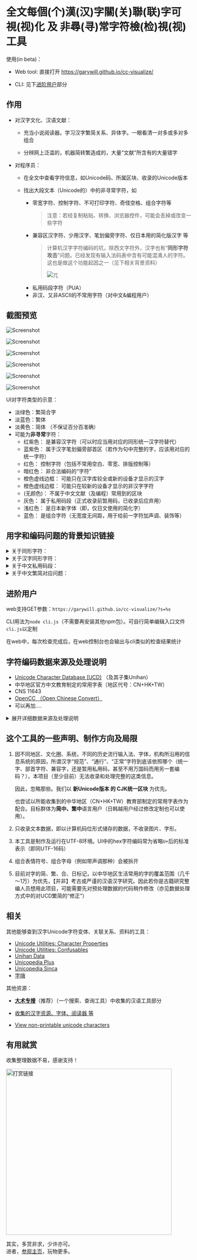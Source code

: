 
# 全文每個(个)漢(汉)字關(关)聯(联)字可視(视)化 及 非尋(寻)常字符檢(检)視(视)工具

使用(in beta)：

- Web tool: 直接打开 https://garywill.github.io/cc-visualize/

- CLI: 见下[进阶用户](#进阶用户)部分 


## 作用

- 对汉字文化、汉语文献：

  - 充当小说阅读器。学习汉字繁简关系、异体字。一眼看清一对多或多对多组合
  
  - 分辨网上泛滥的，机器简转繁造成的，大量“文献”所含有的大量错字

- 对程序员：
  
  - 在全文中查看字符信息，如Unicode码、所属区块、收录的Unicode版本
  
  - 找出大段文本（Unicode的）中的非寻常字符，如
    - 零宽字符、控制字符、不可打印字符、奇怪空格、组合字符等
      > 注意：若经复制粘贴、转换、浏览器控件，可能会丢掉或改变一些字符
    - 兼容区汉字符、少用汉字、笔划偏旁字符、仅日本用的简化版汉字 等
      > 计算机汉字字符编码的坑，除西文字符外，汉字也有“**同形字符攻击**”问题。已经发现有输入法码表中含有可能混淆人的字符。这也是做这个功能起因之一（见下相关背景资料）
      > 
      > ![兀](https://user-images.githubusercontent.com/32130780/175266740-caad17d0-39c8-4d5d-a02a-ec04a16ddab5.png)
    - 私用码段字符（PUA）
    - 非汉、又非ASCII的不常用字符（对中文&编程用户）
  
  
  
## 截图预览

![Screenshot](https://repository-images.githubusercontent.com/395479775/5b0eff04-c615-4b80-bc87-091443360351)

![Screenshot](screenshots/Screenshot.png)

![Screenshot](screenshots/Screenshot4.png)

![Screenshot](screenshots/Screenshot2.png)

![Screenshot](screenshots/Screenshot3.png)

![Screenshot](screenshots/index.jpeg)

UI对字符类型的示意：
- 淡绿色：繁简合字
- 淡蓝色：繁体
- 淡黄色：简体 （不保证百分百准确）
- 可能为**非寻常**字符：
  - 红紫色：	是兼容汉字符（可以时应当用对应的同形统一汉字符替代）
  - 蓝紫色：	属于汉字笔划偏旁部首区（若作为句中完整的字，应该用对应的统一字符）
  - 红色：	控制字符（包括不常用空白、零宽、排版控制等）
  - 暗红色：	非合法编码的“字符”
  - 橙色虚线边框：	可能只在汉字库较全或新的设备才显示的汉字
  - 橙色虚线边框：	可能只在较新的设备才显示的非汉字字符
  - (无颜色)：	不属于中文文献（及编程）常用到的区块
  - 灰色：	属于私用码段（正式收录前暂用码，已收录后应弃用）
  - 浅红色：	是日本新字体（即，仅日文使用的简化字）
  - 蓝色：	是组合字符（无宽度无间距，用于给前一字符加声调、装饰等）

  
  

## 用字和编码问题的背景知识链接

<details>
<summary>关于同形字符： </summary>

- [Homoglyph](https://en.wikipedia.org/wiki/Homoglyph)
- [IDN homograph attack](https://en.wikipedia.org/wiki/IDN_homograph_attack)
- [Duplicate characters in Unicode](https://en.wikipedia.org/wiki/Duplicate_characters_in_Unicode)
- [Punycode Attack](https://www.google.com/search?q=punycode+attack) | [Punycode Phishing](https://www.google.com/search?q=punycode+phishing)

</details>


<details>
<summary>关于汉字同形字符： </summary>

- [Unicode相容字符](https://zh.wikipedia.org/wiki/Unicode%E7%9B%B8%E5%AE%B9%E5%AD%97%E7%AC%A6)
  > 在“CJK Compatibility Ideographs”块中，也包含一些[不是相容字符的字符](https://zh.wikipedia.org/wiki/Unicode%E7%9B%B8%E5%AE%B9%E5%AD%97%E7%AC%A6#%E7%9B%B8%E5%AE%B9%E5%9D%97)
- [“裏”（U+88CF）和“裏”（U+F9E7）这两个字有什么区别？ - 亜恵恵阿由的回答 - 知乎](https://www.zhihu.com/question/462402230/answer/1915726767)
- [为什么 Unicode 中会存在「凉」和「凉」这样两个极其相像的字符？ - 梁海的回答 - 知乎](https://www.zhihu.com/question/20697984/answer/15889940)

</details>


<details>
<summary>关于中文私用码段： </summary>

- Unicode中的[私人使用区](https://zh.wikipedia.org/wiki/%E7%A7%81%E4%BA%BA%E4%BD%BF%E7%94%A8%E5%8C%BA)
- [关于「宋体-PUA」 - 知乎](https://zhuanlan.zhihu.com/p/339951186)
- [你用字被PUA，求救取正出泥潭](https://zhuanlan.zhihu.com/p/360408639)
- [搜狗自造字为什么用非标准码，造了哪些字在哪里能查出来？ - Kushim Jiang的回答 - 知乎](https://www.zhihu.com/question/325533237/answer/701324778)
- [专业考试中心报名生僻字为什么不“生” - 知乎](https://zhuanlan.zhihu.com/p/340661670)

</details>

<details>
<summary>关于中文繁简对应问题： </summary>

- [漢字簡化爭論 多繁對一簡問題 - wikipedia](https://zh.wikipedia.org/wiki/%E6%BC%A2%E5%AD%97%E7%B0%A1%E5%8C%96%E7%88%AD%E8%AB%96#%E5%A4%9A%E7%B9%81%E5%B0%8D%E4%B8%80%E7%B0%A1%E5%95%8F%E9%A1%8C)
- [簡繁轉換一對多列表 - wikipedia](https://zh.wikipedia.org/wiki/%E7%B0%A1%E7%B9%81%E8%BD%89%E6%8F%9B%E4%B8%80%E5%B0%8D%E5%A4%9A%E5%88%97%E8%A1%A8)
- [繁簡轉換一對多列表 - wikipedia](https://zh.wikipedia.org/wiki/%E7%B9%81%E7%B0%A1%E8%BD%89%E6%8F%9B%E4%B8%80%E5%B0%8D%E5%A4%9A%E5%88%97%E8%A1%A8)
- [現代漢語常用簡繁一對多字義辨析表 BYVoid](https://ytenx.org/byohlyuk/KienxPyan)

</details>



## 进阶用户

web支持GET参数：`https://garywill.github.io/cc-visualize/?s=%s`

CLI用法为`node cli.js`（不需要再安装其他npm包）。可自行简单编辑入口文件`cli.js`以定制

在web中，每次检查完成后，在web控制台也会输出与cli类似的检查结果统计




## 字符编码数据来源及处理说明

- [Unicode Character Database (UCD)](https://www.unicode.org/ucd/) （及其子集Unihan）
- 中华地区官方中文教育制定的常用字表（地区代号：CN+HK+TW）
- CNS 11643
- [OpenCC （Open Chinese Convert）](https://github.com/BYVoid/OpenCC)
- 可以再加....

<details>
<summary>展开详细数据来源及处理说明</summary>

### 数据来源 之 Unicode Character Database (UCD)

当前UCD版本：15.1

UCD提供txt（文件数量多）和[xml](https://www.unicode.org/Public/15.1.0/ucdxml/)（单个大文件）两种数据格式。

含有任意字符所属语言区块、每个区块的码的范围。含有正常汉字字符（CJK统一表意字符区）与康熙部首区、兼容表意字符区、汉字笔划偏旁字符区。还有繁简、Z变体、语义变体、特殊主义变体之间的关系、笔划偏旁字符对应的独立汉字。还有每个字的提交者是来自哪个国家或地区的研究组

下载了xml并进行缩小，删除不需要的信息。然后生成JSON格式的汉字关联表

#### UCD参数中的汉字变体、关联

采用的Unihan变体参数
- kSimplifiedVariant 这个字对应的简体字
- kTraditionalVariant 这个字对应的繁体字
- kCompatibilityVariant 这个兼容区字对应的统一区字
- kZVariant 相同字多次编码（因为错误，或来源不同）形成的“变体”
- EqUIdeo 这个笔划字符对应的统一字

```json
"壮":{"rel":["壯","𡉟"],"isSimp":true,"isTrad":true},
"壯":{"rel":["壮","𡉟"],"isTrad":true},
"壮":{"rel":["壮","壯","𡉟"],"isComp":true},  // 兼容区字符 
"𡉟":{"rel":["壮","壯"]},  //扩展区字，少见字

"並":{"rel":["併","倂","并"],"isTrad":true},
"併":{"rel":["並","倂","并"],"isTrad":true},
"倂":{"rel":["並","併","并"]},
"并":{"rel":["並","併","倂"],"isSimp":true,"isTrad":true},
"倂":{"rel":["並","併","倂","并"],"isComp":true},  // 兼容区字 
"並":{"rel":["並","併","倂","并"],"isComp":true},  // 兼容区字

"⾨":{"rel":["門","门"],"isRad":true},  // 笔划偏旁字符
"門":{"rel":["门"],"isTrad":true},
"门":{"rel":["門"],"isSimp":true},
```

其他未采用的Unihan变体参数： kSemanticVariant, kSpecializedSemanticVariant, kSpoofingVariant

#### Unicode参数之字符类型

`gc` (General Catagory) 参数指示一个字符属于 “普通阅读型”字符 或是 控制字符、空白、组合字符 等

#### Unicode参数之版本

`age`参数指示一字符被收录进UCD的Unicode版本

```
1.0.0	1991年10月		1.0.1	1992年6月		1.1	1993年6月		2	1996年7月		
2.1	1998年5月		3	1999年9月		3.1	2001年3月		3.2	2002年3月		
4	2003年4月		4.1	2005年3月		5	2006年7月		5.1	2008年4月		
5.2	2009年10月		6	2010年10月		6.1	2012年1月		6.2	2012年9月		
6.3	2013年9月		7	2014年6月		8	2015年6月		9	2016年6月		
10	2017年6月		11	2018年6月		12	2019年3月		12.1	2019年5月		
13	2020年3月		14	2021年9月		15	2022年9月		15.1	2023年9月
```
  
### 数据来源 之 中华地区官方中文教育制定的常用字表（地区代号：CN+HK+TW)

参看[汉字规范#現代規範 - wikipedia](https://zh.wikipedia.org/wiki/%E6%B1%89%E5%AD%97%E8%A7%84%E8%8C%83#%E7%8F%BE%E4%BB%A3%E8%A6%8F%E7%AF%84)

- 地区代号CN

  [《通用规范汉字表》](https://zh.wikipedia.org/wiki/通用规范汉字表)（2013）。分为三级：
  - 一级字表 3500字
  - 二级字表 3000字
  - 三级字表 1605字

  其中一、二级在此认为皆是简体字，三级不视为一定是简体。附件中的繁、异体对照表这里未采用
  
  本工具数据内容取自UCD的`kTGH`参数。因官方链接提供的[原文件](http://www.gov.cn/gzdt/att/att/site1/20130819/tygfhzb.pdf)是图片PDF

- 地区代号HK

  [《常用字字形表》](https://zh.wikipedia.org/wiki/常用字字形表) 4759字（实际加上同义字后更多）
  
  本工具数据内容取自UCD的`kHKGlyph`参数

- 地区代号TW

  - [《常用國字標準字體表》](https://language.moe.gov.tw/001/Upload/Files/site_content/download/mandr/教育部4808個常用字.ods)（甲表）（1979） 4808字 
  - [《次常用國字標準字體表》](https://zh.wikisource.org/wiki/%E6%AC%A1%E5%B8%B8%E7%94%A8%E5%9C%8B%E5%AD%97%E6%A8%99%E6%BA%96%E5%AD%97%E9%AB%94%E8%A1%A8)（乙表）（1982首次） 6000多字 
  - （本工具未采用）《罕用國字標準字體表》（丙表）（1983） 18300+ 字； 《異體國字字表》（丁表）（1984） 18500+字； 《異體字字典》 约29000字

  甲表中的字在此视为皆是繁体字，其他表不然
  
  本工具的甲、乙表数据取自 CNS 11643
  

下例为总合了以上地区官方中文教育制定的常用字表后的部分数据
```json
"說":{"rel":["説","说"],"isEdu_HK":true,"isEdu_TW_A":true},
"説":{"rel":["說","说"],"isEdu_HK":true},
"说":{"rel":["說","説"],"isEdu_CN_1c":true},

"裏":{"rel":["裡","里"],"isEdu_HK":true},
"裡":{"rel":["裏","里"],"isEdu_HK":true,"isEdu_TW_A":true},
"里":{"rel":["裏","裡"],"isEdu_CN_1c":true,"isEdu_HK":true,"isEdu_TW_A":true},

"床":{"rel":["牀"],"isEdu_CN_1c":true,"isEdu_TW_A":true},
"牀":{"rel":["床"],"isEdu_HK":true},
```

### 数据来源 之 CNS 11643 的字源数据

来自台湾的编码「中文標準交換碼」 （CNS 11643） 的[官方网站](https://www.cns11643.gov.tw/pageView.jsp?ID=59)上，可链接到[对应的数据下载页面](https://data.gov.tw/dataset/5961)（目前约10万字）。数据中包含有以上甲～丙表、以及其他教育汉字字表的字符编码信息，以及它们由CNS 11643到Unicode的转换表

《國中小教科書常用字》 来自下载数据包内，有500多字（此名称在其他地方找不到说明）。它 + CNS11643数据包内的《次常用國字標準字體表》 ≈ 真正的《次常用國字標準字體表》


### 数据来源 之 CCCII （尚未）

来自台湾的编码[「中文資訊交換碼」（CCCII，以前又叫EACC）](https://en.wikipedia.org/wiki/Chinese_Character_Code_for_Information_Interchange)将正、简、异、日几种字形的汉字字符分开区域编排，且收录异体数量多。并且，在这种编码下，只要在编码上平移特定的量，就能找到所关联的汉字，不一定要专门的关联表（也因此同一字有时需要多个编码，因为繁简关系不只有一个对应）

据说1987年版本收录5.3万字符。1989的稿收录7.5万字符（4.4万独立字和3.1万变体），这种编码采用的系统少，资料少


### 数据来源 之 OpenCC

OpenCC含有中文繁简关系、日本用字与中文汉字关系

下例相当于把openCC的`STCharacters.txt`和`TSCharacters.txt`合并了

```json
"干": { "rel": [ "幹", "乾", "榦" ], "isSimp": true, "isTrad": true },
"幹": { "rel": [ "干", "乾", "榦" ], "isTrad": true },
"乾": { "rel": [ "干", "幹", "榦" ], "isTrad": true, "isSimp": true },
"榦": { "rel": [ "干", "幹", "乾" ], "isTrad": true },
```

`干幹乾榦`：`干`和`乾`既是简体也是繁体，`幹`和`榦`仅是繁体

又，例如，`发發髮発髪`：中文繁简字皆互相关联，日本变体可关联到中文繁简字，但从中文字不需要关联到日本字。（这里又相当于把openCC的`HKVariants.txt`、`TWVariants.txt`、`JPVariants.txt`也合并了进来，期间排除了不必要的变体关联）

```json
"发": { "rel": [ "發", "髮" ], "isSimp": true },
"發": { "rel": [ "发", "髮" ], "isTrad": true },
"髮": { "rel": [ "发", "發" ], "isTrad": true },
"発": { "rel": [ "發", "发", "髮" ], "isVari_JP": true },
"髪": { "rel": [ "髮", "发", "發" ], "isVari_JP": true },
```

（openCC数据的预处理应在UCD、CNS之后）

### 总数据

结合上面提到的数据，生成总数据表使用

> 结合之前，”修正“一些来自UCD中的繁简“多余”标志（如果你认为这样修正有是错误的请开issue讨论）：
> - 已在\[港表 ∪ 台表甲\]中，且不在\[陆表一 ∪ 陆表二\]中的字，若有简体属性，取消此属性
> - 已在\[陆表一 ∪ 陆表二\]中，且不在\[港表 ∪ 台表甲 ∪ 台表乙\]中的字，若有繁体属性，取消此属性

#### 数据预处理的方法

文件名以`pre`开头的为预处理脚本（要先cd进入`pre_xxxx`所在目录再运行）。用于将原始数据生成`.js`包装的数据文件（文件内容类似`xxxx.xxx = { ..很多行... }`），以便于web使用。预处理应按以下顺序运行，且只要其中一个更新过，其排序之后的也必须更新：
1. unicode （陆表、港表数据也是取自于此）（每年需要人工下载跟进更新）
1. cns （台表数据取自于此）（每年需要人工下载跟进更新）
1. edu 
1. opencc （需要edu数据）
1. summary （总数据，最终应使用的）

把整合了汉字关联、汉字属性的数据文件以“xxxx-data-map”命名。具体一点，`map`仅繁简关联，`map2`是供正常使用的，`map3`是把“不必要的关联”也关联进来了的

若要运行预处理，unicode和cns原始数据是需要手动下载放入的

</details>





## 这个工具的一些声明、制作方向及局限

1. 因不同地区、文化圈、系统，不同的历史流行输入法、字体，机构所沿用的信息系统的原因，所谓汉字“规范”、“通行”、“正常”字符到底该依照哪个（统一字、部首字符、兼容字，还是暂用私用码，甚至不用万国码而用另一套编码？），本项目（至少目前）无法收录和处理完整的这类信息。

    因此，忽略那些。我们以 **新Unicode版本 的 CJK统一区块** 为优先。

    也尝试以所能收集到的中华地区（CN+HK+TW）教育部制定的常用字表作为配合。目标群体为**简中、繁中**语言用户（日韩越用户经过修改定制也可以使用）。

1. 只收录文本数据，即以计算机码位形式储存的数据，不收录图片、字形。

1. 本工具是制作及运行在UTF-8环境。UI中的hex字符编码常为省略`U+`后的标准表示（即同UTF-16码）
    
1. 组合表情符号、组合字母（例如带声调那种）会被拆开

1. 目前对字的简、繁、合、日标记，以中华地区生活常用的字的覆盖范围（几千～1万）为优先，【并非】考古或严谨的汉语汉字研究。因此若你是古籍研究整编人员想用此项目，可能需要先对预处理数据的代码稍作修改（亦见数据处理方式中的对UCD繁简的“修正”）

## 相关

其他能够查到汉字Unicode字符变体、关联关系、资料的工具：

- [Unicode Utilities: Character Properties](https://util.unicode.org/UnicodeJsps/character.jsp)
- [Unicode Utilities: Confusables](https://util.unicode.org/UnicodeJsps/confusables.jsp)
- [Unihan Data](http://www.unicode.org/cgi-bin/GetUnihanData.pl)
- [Unicopedia Plus](https://github.com/tonton-pixel/unicopedia-plus)
- [Unicopedia Sinca](https://github.com/tonton-pixel/unicopedia-sinica)
- [字嗨](https://zi-hi.com/sp/uni/)

其他资源：

- [**大术专搜**](https://github.com/garywill/BigSearch/blob/master/src/README_zh.md)（推荐）（一个搜索、查询工具）中收集的汉语工具部分
- [收集的汉字资源、字体、阅读器 等](https://gitlab.com/garywill/cc-resources/-/releases)

- [View non-printable unicode characters](https://www.soscisurvey.de/tools/view-chars.php)

## 有用就赏

收集整理数据不易，感谢支持！

<a target="_blank" href="https://github.com/garywill/receiving/blob/master/receiving_methods.md"><img src="https://gitlab.com/garywill/receiving/raw/master/receivingcode.png" alt="打赏链接" width="450"></a>

其实，多赏非求，少许亦可。<br>
进者，[参观主页](https://garywill.github.io)，玩物更多。

